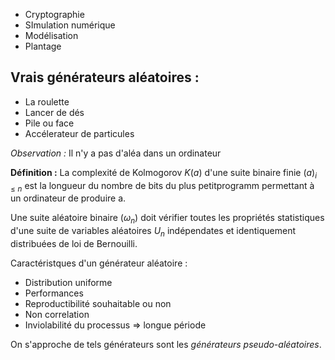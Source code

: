- Cryptographie
- SImulation numérique
- Modélisation
- Plantage

## Vrais générateurs aléatoires :
- La roulette
- Lancer de dés
- Pile ou face
- Accélerateur de particules

_Observation :_ Il n'y a pas d'aléa dans un ordinateur

**Définition :** La complexité de Kolmogorov $K(a)$ d'une suite binaire finie $(a)_ {i \leqslant n}$ est la longueur du nombre de bits du plus petitprogramm permettant à un ordinateur de produire a.


Une suite aléatoire binaire $(\omega_n)$ doit vérifier toutes les propriétés statistiques d'une suite de variables aléatoires $U_n$ indépendates et identiquement distribuées de loi de Bernouilli.

Caractéristques d'un générateur aléatoire :
- Distribution uniforme
- Performances
- Reproductibilité souhaitable ou non
- Non correlation
- Inviolabilité du processus => longue période

On s'approche de tels générateurs sont les _générateurs pseudo-aléatoires_.
